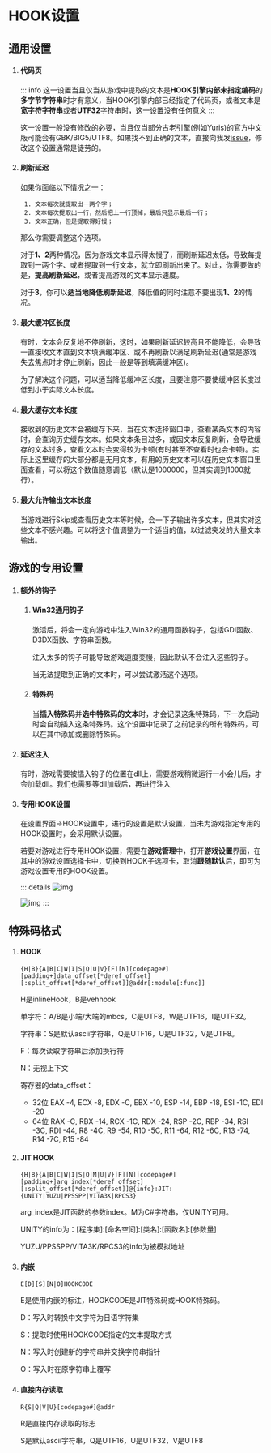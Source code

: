 # HOOK设置

## 通用设置

1. #### 代码页

    ::: info
    这一设置当且仅当从游戏中提取的文本是**HOOK引擎内部未指定编码**的**多字节字符串**时才有意义，当HOOK引擎内部已经指定了代码页，或者文本是**宽字符字符串**或者**UTF32**字符串时，这一设置没有任何意义
    :::

    这一设置一般没有修改的必要，当且仅当部分古老引擎(例如Yuris)的官方中文版可能会有GBK/BIG5/UTF8。如果找不到正确的文本，直接向我发[issue](https://lunatranslator.org/Resource/game_support)，修改这个设置通常是徒劳的。

1. #### 刷新延迟

    如果你面临以下情况之一：

        1. 文本每次就提取出一两个字；
        2. 文本每次提取出一行，然后把上一行顶掉，最后只显示最后一行；
        3. 文本正确，但是提取得好慢；

    那么你需要调整这个选项。

    对于**1、2**两种情况，因为游戏文本显示得太慢了，而刷新延迟太低，导致每提取到一两个字、或者提取到一行文本，就立即刷新出来了。对此，你需要做的是，**提高刷新延迟**，或者提高游戏的文本显示速度。

    对于**3**，你可以**适当地降低刷新延迟**，降低值的同时注意不要出现**1、2**的情况。

1. #### 最大缓冲区长度

    有时，文本会反复地不停刷新，这时，如果刷新延迟较高且不能降低，会导致一直接收文本直到文本填满缓冲区、或不再刷新以满足刷新延迟(通常是游戏失去焦点时才停止刷新，因此一般是等到填满缓冲区)。

    为了解决这个问题，可以适当降低缓冲区长度，且要注意不要使缓冲区长度过低到小于实际文本长度。

1. #### 最大缓存文本长度

    接收到的历史文本会被缓存下来，当在文本选择窗口中，查看某条文本的内容时，会查询历史缓存文本。如果文本条目过多，或因文本反复刷新，会导致缓存的文本过多，查看文本时会变得较为卡顿(有时甚至不查看时也会卡顿)。实际上这里缓存的大部分都是无用文本，有用的历史文本可以在历史文本窗口里面查看，可以将这个数值随意调低（默认是1000000，但其实调到1000就行）。

1. #### 最大允许输出文本长度

    当游戏进行Skip或查看历史文本等时候，会一下子输出许多文本，但其实对这些文本不感兴趣。可以将这个值调整为一个适当的值，以过滤突发的大量文本输出。

## 游戏的专用设置

1. #### 额外的钩子
    1. #### Win32通用钩子
        激活后，将会一定向游戏中注入Win32的通用函数钩子，包括GDI函数、D3DX函数、字符串函数。

        注入太多的钩子可能导致游戏速度变慢，因此默认不会注入这些钩子。

        当无法提取到正确的文本时，可以尝试激活这个选项。
    1. #### 特殊码
        当**插入特殊码**并**选中特殊码的文本**时，才会记录这条特殊码，下一次启动时会自动插入这条特殊码。这个设置中记录了之前记录的所有特殊码，可以在其中添加或删除特殊码。

1. #### 延迟注入
    有时，游戏需要被插入钩子的位置在dll上，需要游戏稍微运行一小会儿后，才会加载dll。我们也需要等dll加载后，再进行注入

1. #### 专用HOOK设置
    在设置界面->HOOK设置中，进行的设置是默认设置，当未为游戏指定专用的HOOK设置时，会采用默认设置。

    若要对游戏进行专用HOOK设置，需要在**游戏管理**中，打开**游戏设置**界面，在其中的游戏设置选择卡中，切换到HOOK子选项卡，取消**跟随默认**后，即可为游戏设置专用的HOOK设置。

    ::: details
    ![img](https://image.lunatranslator.org/zh/gamesettings/1.jpg)

    ![img](https://image.lunatranslator.org/zh/gamesettings/2.png)
    :::

## 特殊码格式

1. #### HOOK

    `{H|B}{A|B|C|W|I|S|Q|U|V}[F][N][codepage#][padding+]data_offset[*deref_offset][:split_offset[*deref_offset]]@addr[:module[:func]]`

    H是inlineHook，B是vehhook

    单字符：A/B是小端/大端的mbcs，C是UTF8，W是UTF16，I是UTF32。

    字符串：S是默认ascii字符串，Q是UTF16，U是UTF32，V是UTF8。

    F：每次读取字符串后添加换行符

    N：无视上下文

    寄存器的data_offset：
      * 32位 EAX -4, ECX -8, EDX -C, EBX -10, ESP -14, EBP -18, ESI -1C, EDI -20
      * 64位 RAX -C, RBX -14, RCX -1C, RDX -24, RSP -2C, RBP -34, RSI -3C, RDI -44, R8 -4C, R9 -54, R10 -5C, R11 -64, R12 -6C, R13 -74, R14 -7C, R15 -84

1. #### JIT HOOK

    `{H|B}{A|B|C|W|I|S|Q|M|U|V}[F][N][codepage#][padding+]arg_index[*deref_offset][:split_offset[*deref_offset]]@{info}:JIT:{UNITY|YUZU|PPSSPP|VITA3K|RPCS3}`

    arg_index是JIT函数的参数index。M为C#字符串，仅UNITY可用。

    UNITY的info为：[程序集]:[命名空间]:[类名]:[函数名]:[参数量]

    YUZU/PPSSPP/VITA3K/RPCS3的info为被模拟地址

1. #### 内嵌

    `E[D][S][N|O]HOOKCODE`

    E是使用内嵌的标注，HOOKCODE是JIT特殊码或HOOK特殊码。

    D：写入时转换中文字符为日语字符集

    S：提取时使用HOOKCODE指定的文本提取方式

    N：写入时创建新的字符串并交换字符串指针

    O：写入时在原字符串上覆写

1. #### 直接内存读取

    `R{S|Q|V|U}[codepage#]@addr`

    R是直接内存读取的标志

    S是默认ascii字符串，Q是UTF16，U是UTF32，V是UTF8